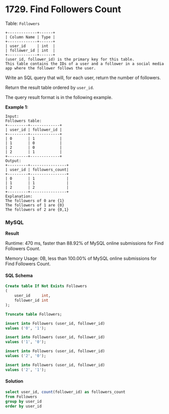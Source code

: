 # 1729. Find Followers Count

Table: `Followers`

```
+-------------+------+
| Column Name | Type |
+-------------+------+
| user_id     | int  |
| follower_id | int  |
+-------------+------+
(user_id, follower_id) is the primary key for this table.
This table contains the IDs of a user and a follower in a social media app where the follower follows the user.
```

Write an SQL query that will, for each user, return the number of followers.

Return the result table ordered by `user_id`.

The query result format is in the following example.

**Example 1:**

```
Input: 
Followers table:
+---------+-------------+
| user_id | follower_id |
+---------+-------------+
| 0       | 1           |
| 1       | 0           |
| 2       | 0           |
| 2       | 1           |
+---------+-------------+
Output:
+---------+----------------+
| user_id | followers_count|
+---------+----------------+
| 0       | 1              |
| 1       | 1              |
| 2       | 2              |
+---------+----------------+
Explanation:
The followers of 0 are {1}
The followers of 1 are {0}
The followers of 2 are {0,1}
```

### MySQL

**Result**

Runtime: 470 ms, faster than 88.92% of MySQL online submissions for Find Followers Count.

Memory Usage: 0B, less than 100.00% of MySQL online submissions for Find Followers Count.

#### SQL Schema

```sql
Create table If Not Exists Followers
(
    user_id     int,
    follower_id int
);

Truncate table Followers;

insert into Followers (user_id, follower_id)
values ('0', '1');

insert into Followers (user_id, follower_id)
values ('1', '0');

insert into Followers (user_id, follower_id)
values ('2', '0');

insert into Followers (user_id, follower_id)
values ('2', '1');
```

#### Solution

```sql
select user_id, count(follower_id) as followers_count
from Followers
group by user_id
order by user_id
```
